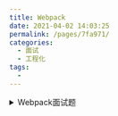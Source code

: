 ```yaml
---
title: Webpack
date: 2021-04-02 14:03:25
permalink: /pages/7fa971/
categories:
  - 面试
  - 工程化
tags:
  - 
---
```


<details>
<summary>Webpack面试题</summary>
<a href="https://ght5935.github.io/2020/08/19/webpack-1/" target="_blank">题集1</a>
</details>
